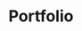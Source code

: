 ---
title: "Portfolio"

projects:
  - title: "TrackIt"
    slug: "trackit"
    image: "trackit_logo.png"
    description: |
      TrackIt is a web-based personal finance management application that allows users to track income and expenses, set category limits and schedule payments. The system includes a web interface (React + ASP.NET Core) and a Telegram bot for transaction notifications and reminders. It supports budget analytics, cost allocation charts, security via JWT and PostgreSQL integration.
---